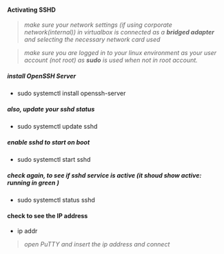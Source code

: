 #### Activating SSHD

> *make sure your network settings (if using corporate network(internal))
 in virtualbox is connected as a **bridged adapter** and selecting the
 necessary network card used*

> *make sure you are logged in to your linux environment as your user account
 (not root) as **sudo** is used when not in root account.*


##### install OpenSSH Server
- sudo systemctl install openssh-server

##### also, update your sshd status
- sudo systemctl update sshd

##### enable sshd to start on boot
- sudo systemctl start sshd

##### check again, to see if sshd service is active (it shoud show active: running in green )
- sudo systemctl status sshd

#### check to see the IP address
- ip addr

> *open PuTTY and insert the ip address and connect*



  
